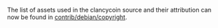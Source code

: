 The list of assets used in the clancycoin source and their attribution can now be found in [contrib/debian/copyright](../contrib/debian/copyright).
